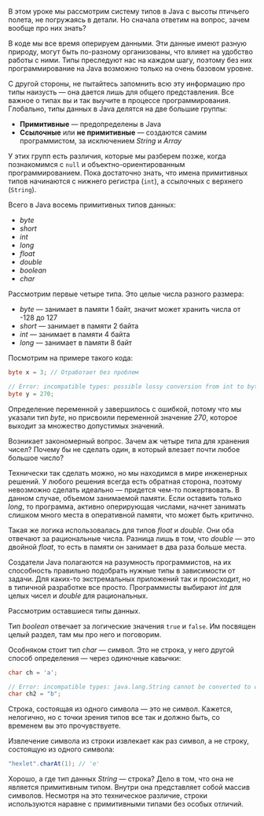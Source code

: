В этом уроке мы рассмотрим систему типов в Java с высоты птичьего полета, не погружаясь в детали. Но сначала ответим на вопрос, зачем вообще про них знать?

В коде мы все время оперируем данными. Эти данные имеют разную природу, могут быть по-разному организованы, что влияет на удобство работы с ними. Типы преследуют нас на каждом шагу, поэтому без них программирование на Java возможно только на очень базовом уровне.

С другой стороны, не пытайтесь запомнить всю эту информацию про типы наизусть — она дается лишь для общего представления. Все важное о типах вы и так выучите в процессе программирования. Глобально, типы данных в Java делятся на две большие группы:

* **Примитивные** — предопределены в Java
* **Ссылочные** или **не примитивные** — создаются самим программистом, за исключением *String* и *Array*

У этих групп есть различия, которые мы разберем позже, когда познакомимся с `null` и объектно-ориентированным программированием. Пока достаточно знать, что имена примитивных типов начинаются с нижнего регистра (`int`), а ссылочных с верхнего (`String`).

Всего в Java восемь примитивных типов данных:

* *byte*
* *short*
* *int*
* *long*
* *float*
* *double*
* *boolean*
* *char*

Рассмотрим первые четыре типа. Это целые числа разного размера:

* *byte* — занимает в памяти 1 байт, значит может хранить числа от -128 до 127
* *short* — занимает в памяти 2 байта
* *int* — занимает в памяти 4 байта
* *long* — занимает в памяти 8 байт

Посмотрим на примере такого кода:

```java
byte x = 3; // Отработает без проблем

// Error: incompatible types: possible lossy conversion from int to byte
byte y = 270;
```

Определение переменной `y` завершилось с ошибкой, потому что мы указали тип *byte*, но присвоили переменной значение *270*, которое выходит за множество допустимых значений.

Возникает закономерный вопрос. Зачем аж четыре типа для хранения чисел? Почему бы не сделать один, в который влезает почти любое большое число?

Технически так сделать можно, но мы находимся в мире инженерных решений. У любого решения всегда есть обратная сторона, поэтому невозможно сделать идеально — придется чем-то пожертвовать. В данном случае, объемом занимаемой памяти. Если оставить только *long*, то программа, активно оперирующая числами, начнет занимать слишком много места в оперативной памяти, что может быть критично.

Такая же логика использовалась для типов *float* и *double*. Они оба отвечают за рациональные числа. Разница лишь в том, что *double* — это двойной *float*, то есть в памяти он занимает в два раза больше места.

Создатели Java полагаются на разумность программистов, на их способность правильно подобрать нужные типы в зависимости от задачи. Для каких-то экстремальных приложений так и происходит, но в типичной разработке все просто. Программисты выбирают *int* для целых чисел и *double* для рациональных.

Рассмотрим оставшиеся типы данных.

Тип *boolean* отвечает за логические значения `true` и `false`. Им посвящен целый раздел, там мы про него и поговорим.

Особняком стоит тип *char* — символ. Это не строка, у него другой способ определения — через одиночные кавычки:

```java
char ch = 'a';

// Error: incompatible types: java.lang.String cannot be converted to char
char ch2 = "b";
```

Строка, состоящая из одного символа — это не символ. Кажется, нелогично, но с точки зрения типов все так и должно быть, со временем вы это прочувствуете.

Извлечение символа из строки извлекает как раз символ, а не строку, состоящую из одного символа:

```java
"hexlet".charAt(1); // 'e'
```

Хорошо, а где тип данных *String* — строка? Дело в том, что она не является примитивным типом. Внутри она представляет собой массив символов. Несмотря на это техническое различие, строки используются наравне с примитивными типами без особых отличий.
